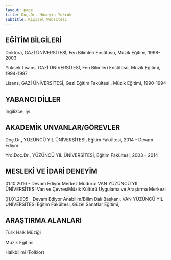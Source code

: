 ```yaml
---
layout: page
title: Doç.Dr. Hüseyin Yükrük
subtitle: Kişisel Websitesi
---
```


## EĞİTİM BİLGİLERİ

Doktora, GAZİ ÜNİVERSİTESİ, Fen Bilimleri Enstitüsü, Müzik Eğitimi, 1998-2003

Yüksek Lisans, GAZİ ÜNİVERSİTESİ, Fen Bilimleri Enstitüsü, Müzik Eğitimi, 1994-1997

Lisans, GAZİ ÜNİVERSİTESİ, Gazi Eğitim Fakültesi , Müzik Eğitimi, 1990-1994


## YABANCI DİLLER

İngilizce, İyi


## AKADEMİK UNVANLAR/GÖREVLER

Doç.Dr., YÜZÜNCÜ YIL ÜNİVERSİTESİ, Eğitim Fakültesi, 2014 - Devam Ediyor

Yrd.Doç.Dr., YÜZÜNCÜ YIL ÜNİVERSİTESİ, Eğitim Fakültesi, 2003 - 2014


## MESLEKİ VE İDARİ DENEYİM

01.10.2016 - Devam Ediyor
Merkez Müdürü: VAN YÜZÜNCÜ YIL ÜNİVERSİTESİ Van ve ÇevresiMüzik Kültürü Uygulama ve Araştırma Merkezi

01.01.2005 - Devam Ediyor
Anabilim/Bilim Dalı Başkanı, VAN YÜZÜNCÜ YIL ÜNİVERSİTESİ Eğitim Fakültesi, Güzel Sanatlar Eğitimi, 


## ARAŞTIRMA ALANLARI

Türk Halk Müziği

Müzik Eğitimi

Halkbilimi (Folklor)
